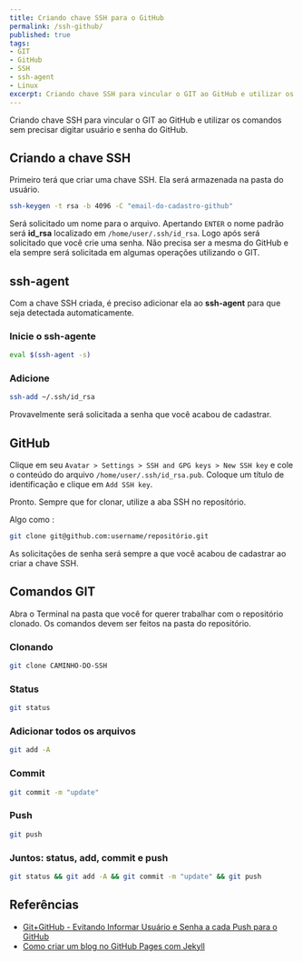```yaml
---
title: Criando chave SSH para o GitHub
permalink: /ssh-github/
published: true
tags:
- GIT
- GitHub
- SSH
- ssh-agent
- Linux
excerpt: Criando chave SSH para vincular o GIT ao GitHub e utilizar os comandos sem precisar digitar usuário e senha do GitHub.
---
```

Criando chave SSH para vincular o GIT ao GitHub e utilizar os comandos sem precisar digitar usuário e senha do GitHub.

## Criando a chave SSH

Primeiro terá que criar uma chave SSH. Ela será armazenada na pasta do usuário.
```sh
ssh-keygen -t rsa -b 4096 -C "email-do-cadastro-github"
```

Será solicitado um nome para o arquivo. Apertando ```ENTER``` o nome padrão será **id_rsa** localizado em ```/home/user/.ssh/id_rsa```. 
Logo após será solicitado que você crie uma senha. Não precisa ser a mesma do GitHub e ela sempre será solicitada em algumas operações utilizando o GIT.

## ssh-agent

Com a chave SSH criada, é preciso adicionar ela ao **ssh-agent** para que seja detectada automaticamente.

### Inicie o ssh-agente
```sh
eval $(ssh-agent -s)
```
### Adicione
```sh
ssh-add ~/.ssh/id_rsa
```

Provavelmente será solicitada a senha que você acabou de cadastrar.

## GitHub

Clique em seu ```Avatar > Settings > SSH and GPG keys > New SSH key``` e cole o conteúdo do arquivo ```/home/user/.ssh/id_rsa.pub```. Coloque um título de identificação e clique em ```Add SSH key```.

Pronto. Sempre que for clonar, utilize a aba SSH no repositório.

Algo como :
```sh
git clone git@github.com:username/repositório.git
```

As solicitações de senha será sempre a que você acabou de cadastrar ao criar a chave SSH.

## Comandos GIT

Abra o Terminal na pasta que você for querer trabalhar com o repositório clonado. Os comandos devem ser feitos na pasta do repositório.

### Clonando
```sh
git clone CAMINHO-DO-SSH
```
### Status
```sh
git status
```
### Adicionar todos os arquivos
```sh
git add -A 
```
### Commit
```sh
git commit -m "update"
```
### Push
```sh
git push
```
### Juntos: status, add, commit e push
```sh
git status && git add -A && git commit -m "update" && git push
```

## Referências

- [Git+GitHub - Evitando Informar Usuário e Senha a cada Push para o GitHub](https://medium.com/@andgomes/git-github-evitando-informar-usu%C3%A1rio-e-senha-a-cada-push-para-o-github-d8edbb5c6de4)
- [Como criar um blog no GitHub Pages com Jekyll](https://www.youtube.com/watch?v=z6dx_OUChRs)